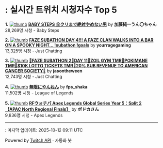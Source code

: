 # : 실시간 트위치 시청자수 Top 5

**1.** [![thumb](https://static-cdn.jtvnw.net/previews-ttv/live_user_kato_junichi0817-320x180.jpg)](https://twitch.tv/加藤純一うん〇ちゃん)
**[BABY STEPS 全クリまで絶対やめない男](https://twitch.tv/加藤純一うん〇ちゃん)** by **加藤純一うん〇ちゃん**<br>28,269명 시청  - Baby Steps

**2.** [![thumb](https://static-cdn.jtvnw.net/previews-ttv/live_user_yourragegaming-320x180.jpg)](https://twitch.tv/yourragegaming)
**[FAZE SUBATHON DAY 4!!! A FAZE CLAN WALKS INTO A BAR ON A SPOOKY NIGHT… !subathon !goals](https://twitch.tv/yourragegaming)** by **yourragegaming**<br>13,325명 시청  - Just Chatting

**3.** [![thumb](https://static-cdn.jtvnw.net/previews-ttv/live_user_jasontheween-320x180.jpg)](https://twitch.tv/jasontheween)
**[🔴FAZE SUBATHON 2🔴DAY 11🔴ZOIL GYM TMR🔴POKIMANE TMR🔴$10K LOTTO TICKETS TMR🔴20% SUB REVENUE TO AMERICAN CANCER SOCIETY🔴](https://twitch.tv/jasontheween)** by **jasontheween**<br>12,743명 시청  - Just Chatting

**4.** [![thumb](https://static-cdn.jtvnw.net/previews-ttv/live_user_fps_shaka-320x180.jpg)](https://twitch.tv/fps_shaka)
**[無限にやんねん](https://twitch.tv/fps_shaka)** by **fps_shaka**<br>11,502명 시청  - League of Legends

**5.** [![thumb](https://static-cdn.jtvnw.net/previews-ttv/live_user_vodkavdk-320x180.jpg)](https://twitch.tv/ボドカさん)
**[RFウォチパ Apex Legends Global Series Year 5：Split 2 【APAC North Regional Finals】](https://twitch.tv/ボドカさん)** by **ボドカさん**<br>9,836명 시청  - Apex Legends


---
: 마지막 업데이트: 2025-10-12 09:11 UTC

Powered by [Twitch API](https://dev.twitch.tv/docs/api/reference) · 자동화 봇